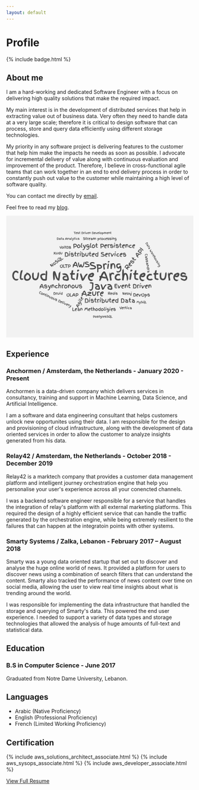 ```yaml
---
layout: default
---
```

# Profile

{% include badge.html %}

## About me

I am a hard-working and dedicated Software Engineer with a focus on delivering high quality solutions that make the required impact.

My main interest is in the development of distributed services that help in extracting value out of business data. Very often they need to handle data at a very large scale; therefore it is critical to design software that can process, store and query data efficiently using different storage technologies.

My priority in any software project is delivering features to the customer that help him make the impacts he needs as soon as possible. I advocate for incremental delivery of value along with continuous evaluation and improvement of the product.
Therefore, I believe in cross-functional agile teams that can work together in an end to end delivery process in order to constantly push out value to the customer while maintaining a high level of software quality.

You can contact me directly by [email](mailto:i_kh@icloud.com?subject=[Resume]%20Getting%20in%20touch).

Feel free to read my [blog](https://blog.issakhoury.me).

![wordcloud](assets/wordcloud.png)

## Experience

### Anchormen / Amsterdam, the Netherlands - January 2020 - Present

Anchormen is a data-driven company which delivers services in consultancy, training and support in Machine Learning, Data Science, and Artificial Intelligence.

I am a software and data engineering consultant that helps customers unlock new opportunites using their data. I am responsible for the design and provisioning of cloud infrastructure, along with the development of data oriented services in order to allow the customer to analyze insights generated from his data.

### Relay42 / Amsterdam, the Netherlands - October 2018 - December 2019

Relay42 is a marktech company that provides a customer data management platform and intelligent journey orchestration engine that help you personalise your user's experience across all your conencted channels.

I was a backend software engineer responsible for a service that handles the integration of relay's platform with all external marketing platforms. This required the design of a highly efficient service that can handle the traffic generated by the orchestration engine, while being extremely resilient to the failures that can happen at the integratoin points with other systems.

### Smarty Systems / Zalka, Lebanon - February 2017 – August 2018

Smarty was a young data oriented startup that set out to discover and analyse the huge online world of news. It provided a platform for users to discover news using a combination of search filters that can understand the content. Smarty also tracked the performance of news content over time on social media, allowing the user to view real time insights about what is trending around the world.

I was responsible for implementing the data infrastructure that handled the storage and querying of Smarty's data. This powered the end user experience.
I needed to support a variety of data types and storage technologies that allowed the analysis of huge amounts of full-text and statistical data.

## Education

### B.S in Computer Science - June 2017

Graduated from Notre Dame University, Lebanon.

## Languages

- Arabic (Native Proficiency)
- English (Professional Proficiency)
- French (Limited Working Proficiency)

## Certification

{% include aws_solutions_architect_associate.html %}
{% include aws_sysops_associate.html %}
{% include aws_developer_associate.html %}

[View Full Resume](assets/issa_khoury_resume.pdf)
